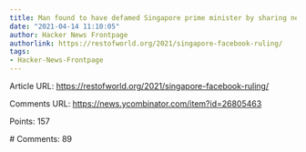 ```yaml
---
title: Man found to have defamed Singapore prime minister by sharing news article
date: "2021-04-14 11:10:05"
author: Hacker News Frontpage
authorlink: https://restofworld.org/2021/singapore-facebook-ruling/
tags:
- Hacker-News-Frontpage
---
```


<p>Article URL: <a href="https://restofworld.org/2021/singapore-facebook-ruling/">https://restofworld.org/2021/singapore-facebook-ruling/</a></p>
<p>Comments URL: <a href="https://news.ycombinator.com/item?id=26805463">https://news.ycombinator.com/item?id=26805463</a></p>
<p>Points: 157</p>
<p># Comments: 89</p>
